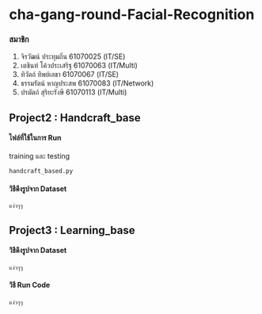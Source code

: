 # cha-gang-round-Facial-Recognition
### สมาชิก
1. จิรวัฒน์ ประทุมถิ่น 61070025 (IT/SE)
2. เตชินท์ โค้วประเสริฐ 61070063 (IT/Multi)
3. ทิวัตถ์ ทิพย์เลขา 61070067 (IT/SE)
4. ธรรมรัตน์ หาญประสพ 61070083 (IT/Network)
5. ปรมัตถ์ สุริยะรังษี 61070113 (IT/Multi)

## Project2 : Handcraft_base

#### ไฟล์ที่ใช้ในการ Run
training และ testing
```
handcraft_based.py
```
#### วิธีดึงรูปจาก Dataset
```
แง่วๆๆ
```



## Project3 : Learning_base
#### วิธีดึงรูปจาก Dataset
```
แง่วๆๆ
```
#### วิธี Run Code
```
แง่วๆๆ
```
